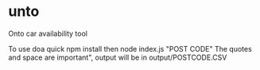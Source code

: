 # unto
Onto car availability tool


To use doa  quick npm install then node index.js "POST CODE"
The quotes and space are important", output will be in output/POSTCODE.CSV
